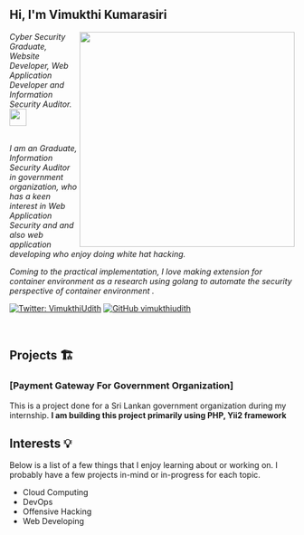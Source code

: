 <h2> Hi, I'm Vimukthi Kumarasiri</h2>
<img align='right' src="https://github-readme-stats.vercel.app/api?username=vimukthiudith&show_icons=true&theme=radical" width="380">
<p><em>Cyber Security Graduate, Website Developer, Web Application Developer and Information Security Auditor. <br><img src="https://media.giphy.com/media/v1.Y2lkPTc5MGI3NjExMnR5dm41Nm0yMmVzbjh4emI4b2ducTFmeWhuNjQ2eG41dmx2eHVpOCZlcD12MV9pbnRlcm5hbF9naWZfYnlfaWQmY3Q9Zw/RbDKaczqWovIugyJmW/giphy.gif" width="30"><br><br>

 I am an Graduate, Information Security Auditor in government organization, who has a keen interest in Web Application Security and and also web application developing who enjoy doing white hat hacking.

Coming to the practical implementation, I love making extension for container environment as a research using golang to automate the security perspective of container environment .</em></p>

[![Twitter: VimukthiUdith](https://img.shields.io/twitter/follow/VimukthiUdith?style=flat-square)](https://twitter.com/VimukthiUdith)
[![GitHub vimukthiudith](https://img.shields.io/github/followers/vimukthiudith?label=follow%20github&style=flat-square)](https://github.com/vimukthiudith)

<br>

## Projects 🏗

### [Payment Gateway For Government Organization]

This is a project done for a Sri Lankan government organization during my internship.
**I am building this project primarily using PHP, Yii2 framework**

## Interests 💡

Below is a list of a few things that I enjoy learning about or working on. I probably have a few projects in-mind or in-progress for each topic.
* Cloud Computing 
* DevOps
* Offensive Hacking
* Web Developing 
